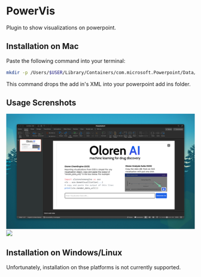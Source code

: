 # PowerVis
Plugin to show visualizations on powerpoint.


## Installation on Mac
Paste the following command into your terminal:
```bash
mkdir -p /Users/$USER/Library/Containers/com.microsoft.Powerpoint/Data/Documents/wef && curl https://raw.githubusercontent.com/Oloren-AI/PowerVis/main/powervis.xml  > /Users/$USER/Library/Containers/com.microsoft.Powerpoint/Data/Documents/wef/oloren-ppt.xml
```

This command drops the add in's XML into your powerpoint add ins folder.



## Usage Screnshots
![](assets/ppt-1.png)
![](assets/ppt-2.png)

## Installation on Windows/Linux
Unfortunately, installation on thse platforms is not currently supported.